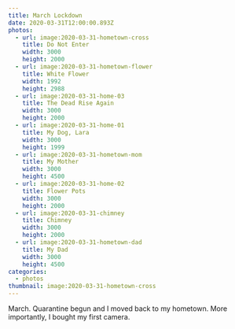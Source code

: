 ```yaml
---
title: March Lockdown
date: 2020-03-31T12:00:00.893Z
photos:
  - url: image:2020-03-31-hometown-cross
    title: Do Not Enter
    width: 3000
    height: 2000
  - url: image:2020-03-31-hometown-flower
    title: White Flower
    width: 1992
    height: 2988
  - url: image:2020-03-31-home-03
    title: The Dead Rise Again
    width: 3000
    height: 2000
  - url: image:2020-03-31-home-01
    title: My Dog, Lara
    width: 3000
    height: 1999
  - url: image:2020-03-31-hometown-mom
    title: My Mother
    width: 3000
    height: 4500
  - url: image:2020-03-31-home-02
    title: Flower Pots
    width: 3000
    height: 2000
  - url: image:2020-03-31-chimney
    title: Chimney
    width: 3000
    height: 2000
  - url: image:2020-03-31-hometown-dad
    title: My Dad
    width: 3000
    height: 4500
categories:
  - photos
thumbnail: image:2020-03-31-hometown-cross
---
```


<style>
.fg-2020-03-31-march-lockdown {
  grid-template-columns: repeat(10, 1fr);
  grid-template-areas:
    "z z z z z z z z z z"
    "a a a b b b b b b b"
    "c c c c c c c c c c"
    "d d d e e e e e e e"
    "f f f f f f f g g g";
}

.fg-2020-03-31-march-lockdown > *:nth-child(1) { grid-area: z; }
.fg-2020-03-31-march-lockdown > *:nth-child(2) { grid-area: a; }
.fg-2020-03-31-march-lockdown > *:nth-child(3) { grid-area: b; }
.fg-2020-03-31-march-lockdown > *:nth-child(4) { grid-area: c; }
.fg-2020-03-31-march-lockdown > *:nth-child(5) { grid-area: d; }
.fg-2020-03-31-march-lockdown > *:nth-child(6) { grid-area: e; }
.fg-2020-03-31-march-lockdown > *:nth-child(7) { grid-area: f; }
.fg-2020-03-31-march-lockdown > *:nth-child(8) { grid-area: g; }
</style>

March. Quarantine begun and I moved back to my hometown. More importantly, I bought my first camera.
